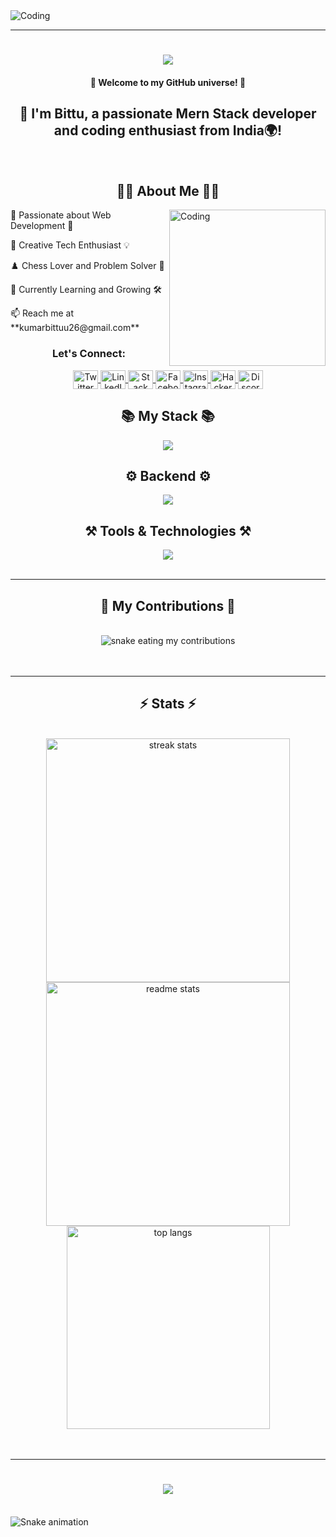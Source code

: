 <img align="center" alt="Coding" src="https://github.com/Bittukr7479/Bittukr7479/assets/143955797/e5a6d997-deaf-4f4f-88c2-18e9c90a688c" />
<hr/>
<h1 align="center">
  <img src="https://readme-typing-svg.herokuapp.com/?font=Pacifico&size=35&center=true&vCenter=true&width=500&height=70&duration=4000&lines=Hi+There!+👋;+I'm+Bittu!;Mern Stack+Developer+💻;" />
</h1>
<h4 align="center">🚀 Welcome to my GitHub universe! 🚀</h4>
<h2 align="center">👋 I'm Bittu, a passionate Mern Stack developer and coding enthusiast from India🌍!</h2>
<br/>
<h2 align="center">👨‍💻 About Me 👨‍💻</h2>
<img align="right" width="250" alt="Coding" src="https://github.com/Bittukr7479/Bittukr7479/assets/143955797/3ac3278b-8a5e-46f1-9f9e-c01e3ee3874a" />
<p align="left"> 🌟 Passionate about Web Development 🚀 </p>
<p align="left"> 🎨 Creative Tech Enthusiast 💡 </p>
<p align="left"> ♟️ Chess Lover and Problem Solver 💪 </p>
<p align="left"> 🌱 Currently Learning and Growing 🛠️ </p>
<p align="left"> 📫 Reach me at **kumarbittuu26@gmail.com** </p>

<h3 align="center">Let's Connect:</h3>
<p align="center">
  <a href="https://twitter.com/bittuku51471147" target="blank">
    <img align="center" src="https://raw.githubusercontent.com/rahuldkjain/github-profile-readme-generator/master/src/images/icons/Social/twitter.svg" alt="Twitter" height="30" width="40" />
  </a>
  <a href="https://www.linkedin.com/in/bittukr7479" target="blank">
    <img align="center" src="https://raw.githubusercontent.com/rahuldkjain/github-profile-readme-generator/master/src/images/icons/Social/linked-in-alt.svg" alt="LinkedIn" height="30" width="40" />
  </a>
  <a href="https://stackoverflow.com/users/your-id" target="blank">
    <img align="center" src="https://raw.githubusercontent.com/rahuldkjain/github-profile-readme-generator/master/src/images/icons/Social/stack-overflow.svg" alt="Stack Overflow" height="30" width="40" />
  </a>
  <a href="https://fb.com/your-id" target="blank">
    <img align="center" src="https://raw.githubusercontent.com/rahuldkjain/github-profile-readme-generator/master/src/images/icons/Social/facebook.svg" alt="Facebook" height="30" width="40" />
  </a>
  <a href="https://instagram.com/your-id" target="blank">
    <img align="center" src="https://raw.githubusercontent.com/rahuldkjain/github-profile-readme-generator/master/src/images/icons/Social/instagram.svg" alt="Instagram" height="30" width="40" />
  </a>
  <a href="https://www.hackerearth.com/your-id" target="blank">
    <img align="center" src="https://raw.githubusercontent.com/rahuldkjain/github-profile-readme-generator/master/src/images/icons/Social/hackerearth.svg" alt="HackerEarth" height="30" width="40" />
  </a>
  <a href="https://discord.gg/your-id" target="blank">
    <img align="center" src="https://raw.githubusercontent.com/rahuldkjain/github-profile-readme-generator/master/src/images/icons/Social/discord.svg" alt="Discord" height="30" width="40" />
  </a>
</p>
<h2></h2>

<h2 align="center">📚 My Stack 📚</h2>
<div align="center">
  <img src="https://skillicons.dev/icons?i=html,css,js,react,redux,materialui,tailwind,bootstrap"/>
</div>

<h2 align="center">⚙️ Backend ⚙️</h2>
<div align="center">
  <img src="https://skillicons.dev/icons?i=nodejs,express,mongo,mysql,python,django" />
</div>

<h2 align="center">⚒️ Tools & Technologies ⚒️</h2>
<div align="center">
  <img src="https://skillicons.dev/icons?i=git,github,figma" />
</div>
<br/>
<hr/>
<div align="center">
  <h2>🐍 My Contributions 🐍</h2>
  <br>
  <img alt="snake eating my contributions" src="https://raw.githubusercontent.com/Bittukr7479/Bittukr7479/output/github-contribution-grid-snake.svg" />
  <br/><br/><br/>
</div>
<hr/>
<h2 align="center">⚡ Stats ⚡</h2>
<br>
<div align="center">
  <img width=390 src="https://github-readme-streak-stats-salesp07.vercel.app/?user=Bittukr7479&count_private=true&theme=react&border_radius=10" alt="streak stats"/>
  <img width=390 src="https://github-readme-stats-salesp07.vercel.app/api?username=Bittukr7479&count_private=true&show_icons=true&theme=react&rank_icon=github&border_radius=10" alt="readme stats" />
  <br/>
  <img width=325 align="center" src="https://github-readme-stats-salesp07.vercel.app/api/top-langs/?username=Bittukr7479&layout=compact&theme=react&border_radius=10&size_weight=0.5&count_weight=0.5&exclude_repo=github-readme-stats" alt="top langs" />
</div>
<br/><br/>
<hr/>
<h1 align="center">
  <img src="https://readme-typing-svg.herokuapp.com/?font=Pacifico&size=35&center=true&vCenter=true&width=500&height=70&duration=4000&lines=Thanks+for+visiting+Us!+💖;Let's+Connect!+🚀;" />
</h1>

<br clear="both">

<img src="https://raw.githubusercontent.com/maurodesouza/maurodesouza/output/snake.svg" alt="Snake animation" />

